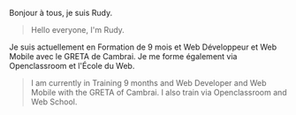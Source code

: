 Bonjour à tous, je suis Rudy.
> Hello everyone, I'm Rudy.

Je suis actuellement en Formation de 9 mois et Web Développeur et Web Mobile avec le GRETA de Cambrai.
Je me forme également via Openclassroom et l'École du Web.
> I am currently in Training 9 months and Web Developer and Web Mobile with the GRETA of Cambrai.
> I also train via Openclassroom and Web School.

